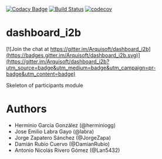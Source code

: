 [![Codacy Badge](https://api.codacy.com/project/badge/Grade/2f5e9b234d9b4cbd8669629c299990ad)](https://www.codacy.com/app/jelabra/dashboard_i2b?utm_source=github.com&utm_medium=referral&utm_content=Arquisoft/participants0&utm_campaign=badger)
[![Build Status](https://travis-ci.org/Arquisoft/dashboard_i2b.svg?branch=master)](https://travis-ci.org/Arquisoft/dashboard_i2b)
[![codecov](https://codecov.io/gh/Arquisoft/dashboard_i2b/branch/master/graph/badge.svg)](https://codecov.io/gh/Arquisoft/dashboard_i2b)


# dashboard_i2b

[![Join the chat at https://gitter.im/Arquisoft/dashboard_i2b](https://badges.gitter.im/Arquisoft/dashboard_i2b.svg)](https://gitter.im/Arquisoft/dashboard_i2b?utm_source=badge&utm_medium=badge&utm_campaign=pr-badge&utm_content=badge)

Skeleton of participants module

# Authors

- Herminio García González (@herminiogg)
- Jose Emilio Labra Gayo (@labra)
- Jorge Zapatero Sánchez (@JorgeZapa)
- Damián Rubio Cuervo (@DamianRubio)
- Antonio Nicolás Rivero Gómez (@Lan5432)
